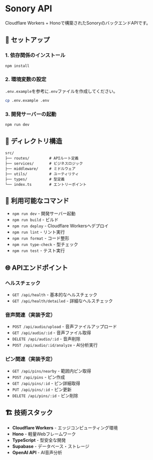 # Sonory API

Cloudflare Workers + Honoで構築されたSonoryのバックエンドAPIです。

## 🚀 セットアップ

### 1. 依存関係のインストール

```bash
npm install
```

### 2. 環境変数の設定

`.env.example`を参考に`.env`ファイルを作成してください。

```bash
cp .env.example .env
```

### 3. 開発サーバーの起動

```bash
npm run dev
```

## 📁 ディレクトリ構造

```
src/
├── routes/         # APIルート定義
├── services/       # ビジネスロジック
├── middleware/     # ミドルウェア
├── utils/          # ユーティリティ
├── types/          # 型定義
└── index.ts        # エントリーポイント
```

## 🔧 利用可能なコマンド

- `npm run dev` - 開発サーバー起動
- `npm run build` - ビルド
- `npm run deploy` - Cloudflare Workersへデプロイ
- `npm run lint` - リント実行
- `npm run format` - コード整形
- `npm run type-check` - 型チェック
- `npm run test` - テスト実行

## 🌐 APIエンドポイント

### ヘルスチェック
- `GET /api/health` - 基本的なヘルスチェック
- `GET /api/health/detailed` - 詳細なヘルスチェック

### 音声関連（実装予定）
- `POST /api/audio/upload` - 音声ファイルアップロード
- `GET /api/audio/:id` - 音声ファイル取得
- `DELETE /api/audio/:id` - 音声削除
- `POST /api/audio/:id/analyze` - AI分析実行

### ピン関連（実装予定）
- `GET /api/pins/nearby` - 範囲内ピン取得
- `POST /api/pins` - ピン作成
- `GET /api/pins/:id` - ピン詳細取得
- `PUT /api/pins/:id` - ピン更新
- `DELETE /api/pins/:id` - ピン削除

## 🏗️ 技術スタック

- **Cloudflare Workers** - エッジコンピューティング環境
- **Hono** - 軽量Webフレームワーク
- **TypeScript** - 型安全な開発
- **Supabase** - データベース・ストレージ
- **OpenAI API** - AI音声分析 